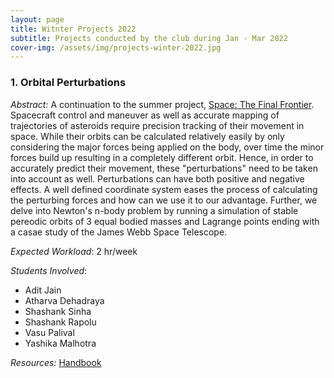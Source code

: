 ```yaml
---
layout: page
title: Witnter Projects 2022
subtitle: Projects conducted by the club during Jan - Mar 2022
cover-img: /assets/img/projects-winter-2022.jpg
---
```


### 1. Orbital Perturbations

*Abstract:* A continuation to the summer project, <a href="/projects-summer-2021">Space: The Final Frontier</a>. Spacecraft control and maneuver as well as accurate mapping of trajectories of asteroids require precision tracking of their movement in space. While their orbits can be calculated relatively easily by only considering the major forces being applied on the body, over time the minor forces build up resulting in a completely different orbit. Hence, in order to accurately predict their movement, these "perturbations" need to be taken into account as well. Perturbations can have both positive and negative effects. A well defined coordinate system eases the process of calculating the perturbing forces and how can we use it to our advantage. Further, we delve into Newton's n-body problem by running a simulation of stable pereodic orbits of 3 equal bodied masses and Lagrange points ending with a casae study of the James Webb Space Telescope.

*Expected Workload*: 2 hr/week

*Students Involved*:
<ul>
    <li>Adit Jain</li>
    <li>Atharva Dehadraya</li>
    <li>Shashank Sinha</li>
    <li>Shashank Rapolu</li>
    <li>Vasu Palival</li>
    <li>Yashika Malhotra</li>
</ul>

*Resources:* <a href="/assets/docs/Orbital_Perturbations.pdf" target="_blank">Handbook</a>